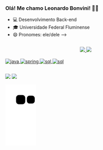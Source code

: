 ### Olá! Me chamo Leonardo Bonvini! 👋👋

- 💻 Desenvolvimento Back-end
- 🎓 Universidade Federal Fluminense
- 😄 Pronomes: ele/dele
-->
##

<div align="center">
  <a href="https://github.com/leobonvini">
  <img height="160em" src="https://github-readme-stats.vercel.app/api?username=leobonvini&show_icons=true&theme=tokyonight&include_all_commits=true&count_private=true"/>
  <img height="160em" src="https://github-readme-stats.vercel.app/api/top-langs/?username=leobonvini&layout=compact&langs_count=7&theme=tokyonight"/>
</div>
  
<div style="display: inline_block"><br>
  <img align="center" alt="java" height="40" width="40" src="https://cdn.jsdelivr.net/gh/devicons/devicon/icons/java/java-original-wordmark.svg" />
  <img align="center" alt="spring" height="40" width="40" src="https://cdn.jsdelivr.net/gh/devicons/devicon/icons/spring/spring-original-wordmark.svg" />
  <img align="center" alt="sql" height="40" width="40" src="https://cdn.jsdelivr.net/gh/devicons/devicon/icons/mysql/mysql-original-wordmark.svg" />
  <img align="center" alt="sql" height="40" width="40" src="https://cdn.jsdelivr.net/gh/devicons/devicon/icons/python/python-original-wordmark.svg" />
  
</div> 
  
##
  
<div> 
 <a href="https://www.linkedin.com/in/leonardobonvini/" target="_blank"><img src="https://img.shields.io/badge/-LinkedIn-%230077B5?style=for-the-badge&logo=linkedin&logoColor=white" target="_blank"></a>
 <a href = "mailto:bonvini.leo@gmail.com"><img src="https://img.shields.io/badge/-Gmail-%23333?style=for-the-badge&logo=gmail&logoColor=red" target="_blank"></a>
 

 ![Snake animation](https://github.com/leobonvini/leobonvini/blob/output/github-contribution-grid-snake.svg)
